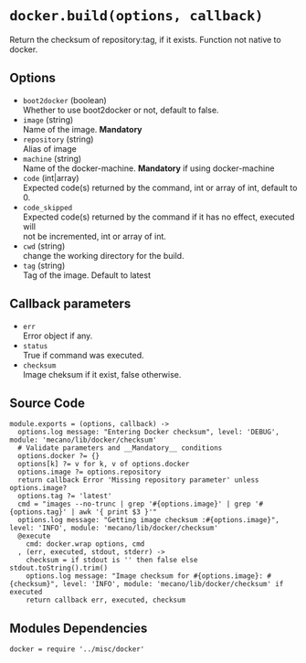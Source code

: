 
# `docker.build(options, callback)`

Return the checksum of repository:tag, if it exists. Function not native to docker.

## Options

*   `boot2docker` (boolean)   
    Whether to use boot2docker or not, default to false.   
*   `image` (string)   
    Name of the image. __Mandatory__   
*   `repository` (string)   
    Alias of image   
*   `machine` (string)   
    Name of the docker-machine. __Mandatory__ if using docker-machine   
*   `code`   (int|array)   
    Expected code(s) returned by the command, int or array of int, default to 0.   
*   `code_skipped`   
    Expected code(s) returned by the command if it has no effect, executed will   
    not be incremented, int or array of int.   
*   `cwd` (string)   
    change the working directory for the build.   
*   `tag` (string)   
    Tag of the image. Default to latest   

## Callback parameters

*   `err`   
    Error object if any.   
*   `status`   
    True if command was executed.   
*   `checksum`   
    Image cheksum if it exist, false otherwise.   

## Source Code

    module.exports = (options, callback) ->
      options.log message: "Entering Docker checksum", level: 'DEBUG', module: 'mecano/lib/docker/checksum'
      # Validate parameters and __Mandatory__ conditions
      options.docker ?= {}
      options[k] ?= v for k, v of options.docker
      options.image ?= options.repository
      return callback Error 'Missing repository parameter' unless options.image?
      options.tag ?= 'latest'
      cmd = "images --no-trunc | grep '#{options.image}' | grep '#{options.tag}' | awk '{ print $3 }'"
      options.log message: "Getting image checksum :#{options.image}", level: 'INFO', module: 'mecano/lib/docker/checksum'
      @execute
        cmd: docker.wrap options, cmd
      , (err, executed, stdout, stderr) ->
        checksum = if stdout is '' then false else stdout.toString().trim()
        options.log message: "Image checksum for #{options.image}: #{checksum}", level: 'INFO', module: 'mecano/lib/docker/checksum' if executed
        return callback err, executed, checksum


## Modules Dependencies

    docker = require '../misc/docker'
